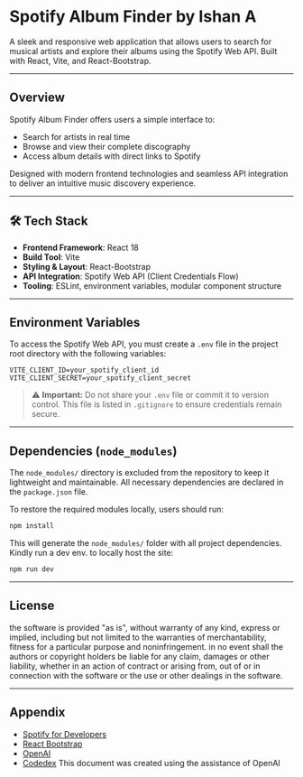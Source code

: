 #  Spotify Album Finder by Ishan A

A sleek and responsive web application that allows users to search for musical artists and explore their albums using the Spotify Web API. Built with React, Vite, and React-Bootstrap.

---

## Overview

Spotify Album Finder offers users a simple interface to:

*  Search for artists in real time
* Browse and view their complete discography
* Access album details with direct links to Spotify

Designed with modern frontend technologies and seamless API integration to deliver an intuitive music discovery experience.

---

## 🛠 Tech Stack

* **Frontend Framework**: React 18
* **Build Tool**: Vite
* **Styling & Layout**: React-Bootstrap
* **API Integration**: Spotify Web API (Client Credentials Flow)
* **Tooling**: ESLint, environment variables, modular component structure

---

##  Environment Variables

To access the Spotify Web API, you must create a `.env` file in the project root directory with the following variables:

```env
VITE_CLIENT_ID=your_spotify_client_id
VITE_CLIENT_SECRET=your_spotify_client_secret
```

> ⚠ **Important:** Do not share your `.env` file or commit it to version control. This file is listed in `.gitignore` to ensure credentials remain secure.

---

##  Dependencies (`node_modules`)

The `node_modules/` directory is excluded from the repository to keep it lightweight and maintainable. All necessary dependencies are declared in the `package.json` file.

To restore the required modules locally, users should run:

```bash
npm install
```

This will generate the `node_modules/` folder with all project dependencies.
Kindly run a dev env. to locally host the site:
```bash
npm run dev
```

---

##  License


the software is provided "as is", without warranty of any kind, express or
implied, including but not limited to the warranties of merchantability,
fitness for a particular purpose and noninfringement. in no event shall the
authors or copyright holders be liable for any claim, damages or other
liability, whether in an action of contract or arising from,
out of or in connection with the software or the use or other dealings in the
software.



---

## Appendix

* [Spotify for Developers](https://developer.spotify.com/)
* [React Bootstrap](https://react-bootstrap.github.io/)
* [OpenAI](chatgpt.com)
* [Codedex](codedex.io)
This document was created using the assistance of OpenAI
